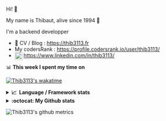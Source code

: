 Hi! 👋

My name is Thibaut, alive since 1994 🍷

I'm a backend developper

-   📝 CV / Blog : https://thib3113.fr
-   My codersRank : https://profile.codersrank.io/user/thib3113/
-   <a href="https://www.linkedin.com/in/thib3113/"><img align="left" alt="Thib3113's Linkedin" width="21px" src="https://raw.githubusercontent.com/peterthehan/peterthehan/master/assets/linkedin.svg" /></a> https://www.linkedin.com/in/thib3113/

📊 **This week I spent my time on**

[![Thib3113's wakatime](https://github-readme-stats.vercel.app/api/wakatime?username=thib3113&layout=default&theme=dracula&langs_count=6&hide_title=true&hide_border=true)](https://wakatime.com/@thib3113)

<details>
  <summary><b>📈&nbsp;&nbsp;Language&nbsp;/&nbsp;Framework stats</b></summary>
  <br/>  
  <a href='https://profile.codersrank.io/user/thib3113/'>
  <img src='http://cr-skills-chart-widget.azurewebsites.net/api/api?username=thib3113&padding=30&skills=php,batchfile,javascript,less,mysql,reactjs,scss,shell,typescript,vue'>
  </a>
</details>

<details>
  <summary><b>:octocat: My Github stats</b></summary>
  <br/>  
  
  <img src="https://github-readme-stats.vercel.app/api?username=thib3113&theme=dracula&show_icons=true&" alt="Thib3113's GitHub stats" />

<!--START_SECTION:activity-->

1. 🎉 Merged PR [#70](https://github.com/thib3113/unifi-blockips-srv/pull/70) in [thib3113/unifi-blockips-srv](https://github.com/thib3113/unifi-blockips-srv)
2. 🎉 Merged PR [#69](https://github.com/thib3113/unifi-blockips-srv/pull/69) in [thib3113/unifi-blockips-srv](https://github.com/thib3113/unifi-blockips-srv)
3. 🎉 Merged PR [#256](https://github.com/thib3113/unifi-client/pull/256) in [thib3113/unifi-client](https://github.com/thib3113/unifi-client)
4. 🎉 Merged PR [#68](https://github.com/thib3113/unifi-blockips-srv/pull/68) in [thib3113/unifi-blockips-srv](https://github.com/thib3113/unifi-blockips-srv)
5. 🎉 Merged PR [#255](https://github.com/thib3113/unifi-client/pull/255) in [thib3113/unifi-client](https://github.com/thib3113/unifi-client)
 <!--END_SECTION:activity-->

</details>

![Thib3113's github metrics](https://gist.githubusercontent.com/thib3113/83a96e16f8bca103f1b0e376186c66ec/raw/github-metrics.svg)
